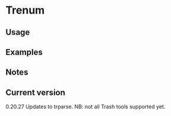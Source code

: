 # Trenum

## Usage

## Examples

## Notes

## Current version

0.20.27 Updates to trparse. NB: not all Trash tools supported yet.
